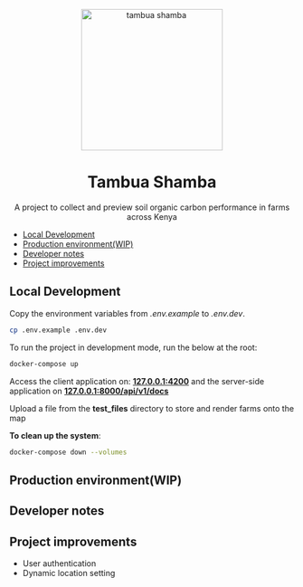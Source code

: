 
<p align="center">
  <img src="https://res.cloudinary.com/dlxhllkxl/image/upload/v1675804231/tambua_shamba_t0elez.png" alt="tambua shamba" width=250>
  <h1 align="center">Tambua Shamba</h1>
  <p align="center">A project to collect and preview soil organic carbon performance in farms across Kenya </p>
</p>


- [Local Development](#local-development)
- [Production environment(WIP)](#production-environmentwip)
- [Developer notes](#developer-notes)
- [Project improvements](#project-improvements)


## Local Development

Copy the environment variables from *.env.example* to *.env.dev*.
```bash
cp .env.example .env.dev
```
To run the project in development mode, run the below at the root:

```bash
docker-compose up 
```

Access the client application on: **[127.0.0.1:4200](127.0.0.1:4200)** and the server-side application on **[127.0.0.1:8000/api/v1/docs](127.0.0.1:8000/api/v1/docs)**

Upload a file from the **test_files** directory to store and render farms onto the map


**To clean up the system**:

```bash
docker-compose down --volumes
```

## Production environment(WIP)

## Developer notes


## Project improvements
- User authentication
- Dynamic location setting